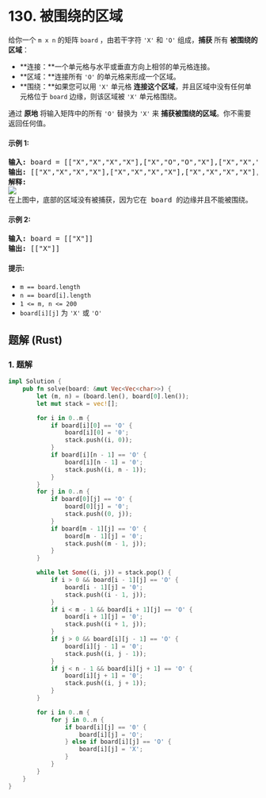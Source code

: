 # 130. 被围绕的区域
给你一个 `m x n` 的矩阵 `board` ，由若干字符 `'X'` 和 `'O'` 组成，**捕获** 所有 **被围绕的区域**：
* **连接：**一个单元格与水平或垂直方向上相邻的单元格连接。
* **区域：**连接所有 `'O'` 的单元格来形成一个区域。
* **围绕：**如果您可以用 `'X'` 单元格 **连接这个区域**，并且区域中没有任何单元格位于 `board` 边缘，则该区域被 `'X'` 单元格围绕。

通过 **原地** 将输入矩阵中的所有 `'O'` 替换为 `'X'` 来 **捕获被围绕的区域**。你不需要返回任何值。

#### 示例 1:
<pre>
<strong>输入:</strong> board = [["X","X","X","X"],["X","O","O","X"],["X","X","O","X"],["X","O","X","X"]]
<strong>输出:</strong> [["X","X","X","X"],["X","X","X","X"],["X","X","X","X"],["X","O","X","X"]]
<strong>解释:</strong>
<img src=https://assets.leetcode.com/uploads/2021/02/19/xogrid.jpg>
在上图中，底部的区域没有被捕获，因为它在 board 的边缘并且不能被围绕。
</pre>

#### 示例 2:
<pre>
<strong>输入:</strong> board = [["X"]]
<strong>输出:</strong> [["X"]]
</pre>

#### 提示:
* `m == board.length`
* `n == board[i].length`
* `1 <= m, n <= 200`
* `board[i][j]` 为 `'X'` 或 `'O'`

## 题解 (Rust)

### 1. 题解
```Rust
impl Solution {
    pub fn solve(board: &mut Vec<Vec<char>>) {
        let (m, n) = (board.len(), board[0].len());
        let mut stack = vec![];

        for i in 0..m {
            if board[i][0] == 'O' {
                board[i][0] = '0';
                stack.push((i, 0));
            }
            if board[i][n - 1] == 'O' {
                board[i][n - 1] = '0';
                stack.push((i, n - 1));
            }
        }
        for j in 0..n {
            if board[0][j] == 'O' {
                board[0][j] = '0';
                stack.push((0, j));
            }
            if board[m - 1][j] == 'O' {
                board[m - 1][j] = '0';
                stack.push((m - 1, j));
            }
        }

        while let Some((i, j)) = stack.pop() {
            if i > 0 && board[i - 1][j] == 'O' {
                board[i - 1][j] = '0';
                stack.push((i - 1, j));
            }
            if i < m - 1 && board[i + 1][j] == 'O' {
                board[i + 1][j] = '0';
                stack.push((i + 1, j));
            }
            if j > 0 && board[i][j - 1] == 'O' {
                board[i][j - 1] = '0';
                stack.push((i, j - 1));
            }
            if j < n - 1 && board[i][j + 1] == 'O' {
                board[i][j + 1] = '0';
                stack.push((i, j + 1));
            }
        }

        for i in 0..m {
            for j in 0..n {
                if board[i][j] == '0' {
                    board[i][j] = 'O';
                } else if board[i][j] == 'O' {
                    board[i][j] = 'X';
                }
            }
        }
    }
}
```
